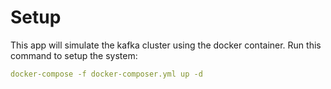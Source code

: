 # Setup

This app will simulate the kafka cluster using the docker container. Run this command to setup the system:
```yml
docker-compose -f docker-composer.yml up -d
```